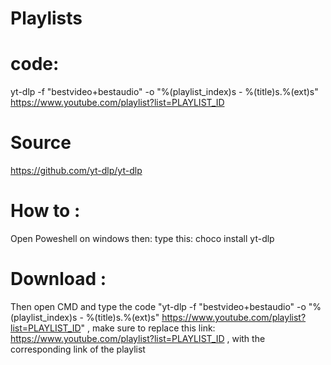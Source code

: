 # Playlists
# code:
yt-dlp -f "bestvideo+bestaudio" -o "%(playlist_index)s - %(title)s.%(ext)s" https://www.youtube.com/playlist?list=PLAYLIST_ID
# Source
https://github.com/yt-dlp/yt-dlp
# How to :
Open Poweshell on windows then: type this: choco install yt-dlp
# Download :
Then open CMD and type the code "yt-dlp -f "bestvideo+bestaudio" -o "%(playlist_index)s - %(title)s.%(ext)s" https://www.youtube.com/playlist?list=PLAYLIST_ID" , make sure to replace this link: https://www.youtube.com/playlist?list=PLAYLIST_ID , with the corresponding link of the playlist
